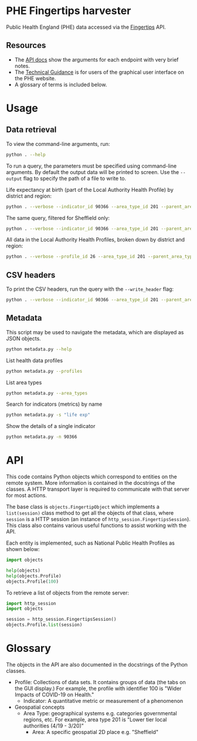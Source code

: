 # PHE Fingertips harvester

Public Health England (PHE) data accessed via the [Fingertips](https://fingertips.phe.org.uk) API.

## Resources

* The [API docs](https://fingertips.phe.org.uk/api) show the arguments for each endpoint with very brief notes.
* The [Technical Guidance](https://fingertips.phe.org.uk/profile/guidance) is for users of the graphical user interface on the PHE website.
* A glossary of terms is included below.

# Usage

## Data retrieval

To view the command-line arguments, run:

```bash
python . --help
```

To run a query, the parameters must be specified using command-line arguments. By default the output data will be printed to screen. Use the `--output` flag to specify the path of a file to write to.

Life expectancy at birth (part of the Local Authority Health Profile) by district and region:

```bash
python . --verbose --indicator_id 90366 --area_type_id 201 --parent_area_type_id 6 --output test.csv
```

The same query, filtered for Sheffield only:

```bash
python . --verbose --indicator_id 90366 --area_type_id 201 --parent_area_type_id 6 --area_code E08000019 --output test.csv
```

All data in the Local Authority Health Profiles, broken down by district and region:

```bash
python . --verbose --profile_id 26 --area_type_id 201 --parent_area_type_id 6 --output test.csv
```

## CSV headers

To print the CSV headers, run the query with the `--write_header` flag:

```bash
python . --verbose --indicator_id 90366 --area_type_id 201 --parent_area_type_id 6 --write_header
```



## Metadata

This script may be used to navigate the metadata, which are displayed as JSON objects.

```bash
python metadata.py --help
```

List health data profiles

```bash
python metadata.py --profiles
```

List area types

```bash
python metadata.py --area_types
```

Search for indicators (metrics) by name

```bash
python metadata.py -s "life exp"
```

Show the details of a single indicator

```bash
python metadata.py -n 90366
```

# API

This code contains Python objects which correspond to entities on the remote system. More information is contained in the docstrings of the classes. A HTTP transport layer is required to communicate with that server for most actions.

The base class is `objects.FingertipObject` which implements a `list(session)` class method to get all the objects of that class, where `session` is a HTTP session (an instance of `http_session.FingertipsSession`). This class also contains various useful functions to assist working with the API.

Each entity is implemented, such as National Public Health Profiles as shown below:

```python
import objects

help(objects)
help(objects.Profile)
objects.Profile(100)
```

To retrieve a list of objects from the remote server:

```python
import http_session
import objects

session = http_session.FingertipsSession()
objects.Profile.list(session)
```

# Glossary

The objects in the API are also documented in the docstrings of the Python classes.

* Profile: Collections of data sets. It contains groups of data (the tabs on the GUI display.) For example, the profile with identifier 100 is "Wider Impacts of COVID-19 on Health."
  * Indicator: A quantitative metric or measurement of a phenomenon
* Geospatial concepts
  * Area Type: geographical systems e.g. categories governmental regions, etc. For example, area type 201 is "Lower tier local authorities (4/19 - 3/20)"
    * Area: A specific geospatial 2D place e.g. "Sheffield"

